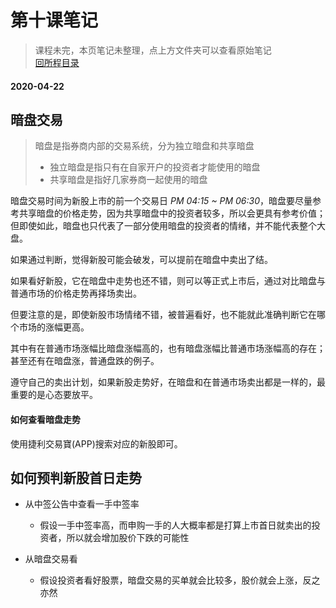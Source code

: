 # 第十课笔记

> 课程未完，本页笔记未整理，点上方文件夹可以查看原始笔记<br/>[回所程目录](/ichangtou/stock/hk_stock_newlucky/README.md)

#### 2020-04-22

## 暗盘交易

> 暗盘是指券商内部的交易系统，分为独立暗盘和共享暗盘
> + 独立暗盘是指只有在自家开户的投资者才能使用的暗盘
> + 共享暗盘是指好几家券商一起使用的暗盘

暗盘交易时间为新股上市的前一个交易日 *PM 04:15 ~ PM 06:30*，暗盘要尽量参考共享暗盘的价格走势，因为共享暗盘中的投资者较多，所以会更具有参考价值；但即使如此，暗盘也只代表了一部分使用暗盘的投资者的情绪，并不能代表整个大盘。

如果通过判断，觉得新股可能会破发，可以提前在暗盘中卖出了结。

如果看好新股，它在暗盘中走势也还不错，则可以等正式上市后，通过对比暗盘与普通市场的价格走势再择场卖出。

但要注意的是，即使新股市场情绪不错，被普遍看好，也不能就此准确判断它在哪个市场的涨幅更高。

其中有在普通市场涨幅比暗盘涨幅高的，也有暗盘涨幅比普通市场涨幅高的存在；甚至还有在暗盘涨，普通盘跌的例子。

遵守自己的卖出计划，如果新股走势好，在暗盘和在普通市场卖出都是一样的，最重要的是心态要放平。

#### 如何查看暗盘走势

使用捷利交易寶(APP)搜索对应的新股即可。

## 如何预判新股首日走势

+ 从中签公告中查看一手中签率

  - 假设一手中签率高，而申购一手的人大概率都是打算上市首日就卖出的投资者，所以就会增加股价下跌的可能性

+ 从暗盘交易看

  - 假设投资者看好股票，暗盘交易的买单就会比较多，股价就会上涨，反之亦然
